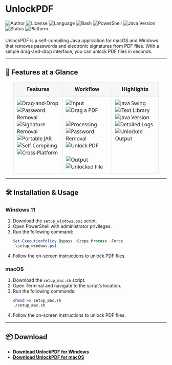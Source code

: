 
# UnlockPDF

<div style="margin-bottom: 20px;">
  <img src="https://img.shields.io/badge/Author-Jgooch-1F4D37" alt="Author">
  <img src="https://img.shields.io/badge/License-MIT-blue.svg" alt="License">
  <img src="https://img.shields.io/badge/Language-JAVA-1F4D37" alt="Language">
  <img src="https://img.shields.io/badge/Language-Bash-1F4D37" alt="Bash">
  <img src="https://img.shields.io/badge/Language-PowerShell-1F4D37" alt="PowerShell">
  <img src="https://img.shields.io/badge/Java-%3E=8-1F4D37" alt="Java Version">
  <img src="https://img.shields.io/badge/Status-Stable-darkgreen" alt="Status">
  <img src="https://img.shields.io/badge/Platform-macOS,Windows-1F4D37" alt="Platform">
</div>

UnlockPDF is a self-compiling Java application for macOS and Windows that removes passwords and electronic signatures from PDF files. With a simple drag-and-drop interface, you can unlock PDF files in seconds.

---

## 🚀 Features at a Glance

<table style="width: 90%; border-collapse: collapse; font-family: 'Segoe UI', Tahoma, Geneva, Verdana, sans-serif; margin: 0 auto;">
  <thead>
    <tr style="background-color: #f7f7f7; border-bottom: 2px solid #dfe2e5;">
      <th style="padding: 10px; text-align: center; font-weight: bold; border: 1px solid #e1e4e8;">Features</th>
      <th style="padding: 10px; text-align: center; font-weight: bold; border: 1px solid #e1e4e8;">Workflow</th>
      <th style="padding: 10px; text-align: center; font-weight: bold; border: 1px solid #e1e4e8;">Highlights</th>
    </tr>
  </thead>
  <tbody>
    <tr>
      <td style="vertical-align: top; padding: 10px; border: 1px solid #e1e4e8;">
        <img src="https://img.shields.io/badge/Feature-Drag--and--Drop-1F4D37" alt="Drag-and-Drop"><br>
        <img src="https://img.shields.io/badge/Feature-Password%20Removal-1F4D37" alt="Password Removal"><br>
        <img src="https://img.shields.io/badge/Feature-Signature%20Removal-1F4D37" alt="Signature Removal"><br>
        <img src="https://img.shields.io/badge/Feature-Portable%20JAR-1F4D37" alt="Portable JAR"><br>
        <img src="https://img.shields.io/badge/Feature-Self--Compiling-1F4D37" alt="Self-Compiling"><br>
        <img src="https://img.shields.io/badge/Feature-Cross--Platform-1F4D37" alt="Cross-Platform"><br>
      </td>
      <td style="vertical-align: top; padding: 10px; border: 1px solid #e1e4e8;">
        <img src="https://img.shields.io/badge/Step-Input-cccccc" alt="Input"><br>
        <img src="https://img.shields.io/badge/+-Drag%20a%20PDF%20File-1F4D37" alt="Drag a PDF"><br><br>
        <img src="https://img.shields.io/badge/Step-Processing-cccccc" alt="Processing"><br>
        <img src="https://img.shields.io/badge/+-Password%20Removal-1F4D37" alt="Password Removal"><br>
        <img src="https://img.shields.io/badge/+-Unlock%20PDF-1F4D37" alt="Unlock PDF"><br><br>
        <img src="https://img.shields.io/badge/Step-Output-cccccc" alt="Output"><br>
        <img src="https://img.shields.io/badge/+-Unlocked%20PDF%20File-1F4D37" alt="Unlocked File">
      </td>
      <td style="vertical-align: top; padding: 10px; border: 1px solid #e1e4e8;">
        <img src="https://img.shields.io/badge/Built%20With-Java%20Swing-1F4D37" alt="Java Swing"><br>
        <img src="https://img.shields.io/badge/Uses-iText%20Library-1F4D37" alt="iText Library"><br>
        <img src="https://img.shields.io/badge/Requires-Java%208+-1F4D37" alt="Java Version"><br>
        <img src="https://img.shields.io/badge/Logs-Detailed%20Logs-1F4D37" alt="Detailed Logs"><br>
        <img src="https://img.shields.io/badge/Output-Unlocked%20PDF-1F4D37" alt="Unlocked Output"><br>
      </td>
    </tr>
  </tbody>
</table>

---

## 🛠️ Installation & Usage

### Windows 11

1. Download the `setup_windows.ps1` script.
2. Open PowerShell with administrator privileges.
3. Run the following command:
   ```powershell
   Set-ExecutionPolicy Bypass -Scope Process -Force
   .\setup_windows.ps1
   ```
4. Follow the on-screen instructions to unlock PDF files.

### macOS

1. Download the `setup_mac.sh` script.
2. Open Terminal and navigate to the script’s location.
3. Run the following commands:
   ```bash
   chmod +x setup_mac.sh
   ./setup_mac.sh
   ```
4. Follow the on-screen instructions to unlock PDF files.

---

## 📦 Download

- **[Download UnlockPDF for Windows](#)**  
- **[Download UnlockPDF for macOS](#)**  
